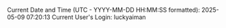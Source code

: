 Current Date and Time (UTC - YYYY-MM-DD HH:MM:SS formatted): 2025-05-09 07:20:13
Current User's Login: luckyaiman
